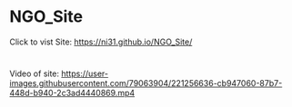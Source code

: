 # NGO_Site
Click to vist Site: https://ni31.github.io/NGO_Site/
#
Video of site: https://user-images.githubusercontent.com/79063904/221256636-cb947060-87b7-448d-b940-2c3ad4440869.mp4
